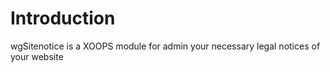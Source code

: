 # Introduction

wgSitenotice is a XOOPS module for admin your necessary legal notices of your website

